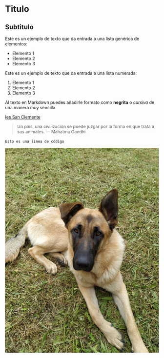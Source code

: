 # Titulo
## Subtitulo
Este es un ejemplo de texto que da entrada a una lista genérica de elementos:

- Elemento 1
- Elemento 2
- Elemento 3

Este es un ejemplo de texto que da entrada a una lista numerada:

1. Elemento 1
2. Elemento 2
3. Elemento 3

Al texto en Markdown puedes añadirle formato como **negrita** o *cursiva* de una manera muy sencilla.

[Ies San Clemente](https://www.iessanclemente.net/)

> Un país, una civilización se puede juzgar por la forma en que trata a sus animales.  — Mahatma Gandhi
> 
`Esto es una línea de código`

![Foto de mi perro](imagen.jpg)
